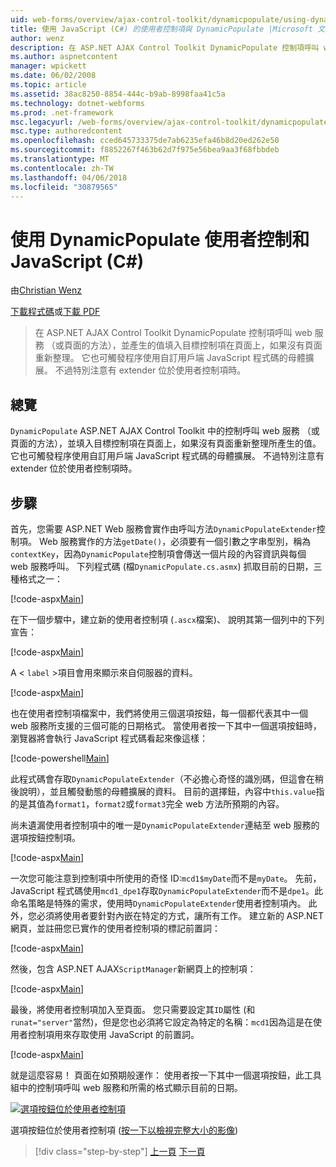 ```yaml
---
uid: web-forms/overview/ajax-control-toolkit/dynamicpopulate/using-dynamicpopulate-with-a-user-control-and-javascript-cs
title: 使用 JavaScript (C#) 的使用者控制項與 DynamicPopulate |Microsoft 文件
author: wenz
description: 在 ASP.NET AJAX Control Toolkit DynamicPopulate 控制項呼叫 web 服務 （或頁面的方法），並產生的值填入目標上的控制項 t...
ms.author: aspnetcontent
manager: wpickett
ms.date: 06/02/2008
ms.topic: article
ms.assetid: 38ac8250-8854-444c-b9ab-8998faa41c5a
ms.technology: dotnet-webforms
ms.prod: .net-framework
msc.legacyurl: /web-forms/overview/ajax-control-toolkit/dynamicpopulate/using-dynamicpopulate-with-a-user-control-and-javascript-cs
msc.type: authoredcontent
ms.openlocfilehash: cced645733375de7ab6235efa46b8d20ed262e50
ms.sourcegitcommit: f8852267f463b62d7f975e56bea9aa3f68fbbdeb
ms.translationtype: MT
ms.contentlocale: zh-TW
ms.lasthandoff: 04/06/2018
ms.locfileid: "30879565"
---
```

<a name="using-dynamicpopulate-with-a-user-control-and-javascript-c"></a>使用 DynamicPopulate 使用者控制和 JavaScript (C#)
====================
由[Christian Wenz](https://github.com/wenz)

[下載程式碼](http://download.microsoft.com/download/d/8/f/d8f2f6f9-1b7c-46ad-9252-e1fc81bdea3e/dynamicpopulate2.cs.zip)或[下載 PDF](http://download.microsoft.com/download/b/6/a/b6ae89ee-df69-4c87-9bfb-ad1eb2b23373/dynamicpopulate2CS.pdf)

> 在 ASP.NET AJAX Control Toolkit DynamicPopulate 控制項呼叫 web 服務 （或頁面的方法），並產生的值填入目標控制項在頁面上，如果沒有頁面重新整理。 它也可觸發程序使用自訂用戶端 JavaScript 程式碼的母體擴展。 不過特別注意有 extender 位於使用者控制項時。


## <a name="overview"></a>總覽

`DynamicPopulate` ASP.NET AJAX Control Toolkit 中的控制呼叫 web 服務 （或頁面的方法），並填入目標控制項在頁面上，如果沒有頁面重新整理所產生的值。 它也可觸發程序使用自訂用戶端 JavaScript 程式碼的母體擴展。 不過特別注意有 extender 位於使用者控制項時。

## <a name="steps"></a>步驟

首先，您需要 ASP.NET Web 服務會實作由呼叫方法`DynamicPopulateExtender`控制項。 Web 服務實作的方法`getDate()`，必須要有一個引數之字串型別，稱為`contextKey`，因為`DynamicPopulate`控制項會傳送一個片段的內容資訊與每個 web 服務呼叫。 下列程式碼 (檔`DynamicPopulate.cs.asmx`) 抓取目前的日期，三種格式之一：

[!code-aspx[Main](using-dynamicpopulate-with-a-user-control-and-javascript-cs/samples/sample1.aspx)]

在下一個步驟中，建立新的使用者控制項 (`.ascx`檔案)、 說明其第一個列中的下列宣告：

[!code-aspx[Main](using-dynamicpopulate-with-a-user-control-and-javascript-cs/samples/sample2.aspx)]

A &lt; `label` &gt;項目會用來顯示來自伺服器的資料。

[!code-aspx[Main](using-dynamicpopulate-with-a-user-control-and-javascript-cs/samples/sample3.aspx)]

也在使用者控制項檔案中，我們將使用三個選項按鈕，每一個都代表其中一個 web 服務所支援的三個可能的日期格式。 當使用者按一下其中一個選項按鈕時，瀏覽器將會執行 JavaScript 程式碼看起來像這樣：

[!code-powershell[Main](using-dynamicpopulate-with-a-user-control-and-javascript-cs/samples/sample4.ps1)]

此程式碼會存取`DynamicPopulateExtender`（不必擔心奇怪的識別碼，但這會在稍後說明），並且觸發動態的母體擴展的資料。 目前的選擇鈕，內容中`this.value`指的是其值為`format1`，`format2`或`format3`完全 web 方法所預期的內容。

尚未遺漏使用者控制項中的唯一是`DynamicPopulateExtender`連結至 web 服務的選項按鈕控制項。

[!code-aspx[Main](using-dynamicpopulate-with-a-user-control-and-javascript-cs/samples/sample5.aspx)]

一次您可能注意到控制項中所使用的奇怪 ID:`mcd1$myDate`而不是`myDate`。 先前，JavaScript 程式碼使用`mcd1_dpe1`存取`DynamicPopulateExtender`而不是`dpe1`。此命名策略是特殊的需求，使用時`DynamicPopulateExtender`使用者控制項內。 此外，您必須將使用者要針對內嵌在特定的方式，讓所有工作。 建立新的 ASP.NET 網頁，並註冊您已實作的使用者控制項的標記前置詞：

[!code-aspx[Main](using-dynamicpopulate-with-a-user-control-and-javascript-cs/samples/sample6.aspx)]

然後，包含 ASP.NET AJAX`ScriptManager`新網頁上的控制項：

[!code-aspx[Main](using-dynamicpopulate-with-a-user-control-and-javascript-cs/samples/sample7.aspx)]

最後，將使用者控制項加入至頁面。 您只需要設定其`ID`屬性 (和`runat="server"`當然)，但是您也必須將它設定為特定的名稱：`mcd1`因為這是在使用者控制項用來存取使用 JavaScript 的前置詞。

[!code-aspx[Main](using-dynamicpopulate-with-a-user-control-and-javascript-cs/samples/sample8.aspx)]

就是這麼容易！ 頁面在如預期般運作： 使用者按一下其中一個選項按鈕，此工具組中的控制項呼叫 web 服務和所需的格式顯示目前的日期。


[![選項按鈕位於使用者控制項](using-dynamicpopulate-with-a-user-control-and-javascript-cs/_static/image2.png)](using-dynamicpopulate-with-a-user-control-and-javascript-cs/_static/image1.png)

選項按鈕位於使用者控制項 ([按一下以檢視完整大小的影像](using-dynamicpopulate-with-a-user-control-and-javascript-cs/_static/image3.png))

> [!div class="step-by-step"]
> [上一頁](dynamically-populating-a-control-using-javascript-code-cs.md)
> [下一頁](dynamically-populating-a-control-vb.md)
